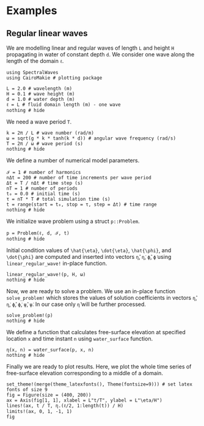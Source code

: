 # Examples

## Regular linear waves

We are modelling linear and regular waves of length `L` and height `H` propagating in water of constant depth `d`. We consider one wave along the length of the domain `ℓ`. 

```@example 1
using SpectralWaves
using CairoMakie # plotting package

L = 2.0 # wavelength (m)
H = 0.1 # wave height (m)
d = 1.0 # water depth (m)
ℓ = L # fluid domain length (m) - one wave
nothing # hide
```

We need a wave period `T`.

```@example 1
k = 2π / L # wave number (rad/m)
ω = sqrt(g * k * tanh(k * d)) # angular wave frequency (rad/s)
T = 2π / ω # wave period (s)
nothing # hide
```

We define a number of numerical model parameters.

```@example 1
ℐ = 1 # number of harmonics
nΔt = 200 # number of time increments per wave period
Δt = T / nΔt # time step (s)
nT = 1 # number of periods
t₀ = 0.0 # initial time (s)
τ = nT * T # total simulation time (s)
t = range(start = t₀, stop = τ, step = Δt) # time range
nothing # hide
```

We initialize wave problem using a struct `p::Problem`.

```@example 1
p = Problem(ℓ, d, ℐ, t)
nothing # hide
```

Initial condition values of ``\hat{\eta}``, ``\dot{\eta}``, ``\hat{\phi}``, and ``\dot{\phi}`` are computed and inserted into vectors `η̂`, `η̇`, `ϕ̂`, `ϕ̇` using `linear_regular_wave!` in-place function.

```@example 1
linear_regular_wave!(p, H, ω)
nothing # hide
```

Now, we are ready to solve a problem. We use an in-place function `solve_problem!` which stores the values of solution coefficients in vectors `η̂`, `η̇`, `ϕ̂`, `ϕ̇`, `ψ̂`, `ψ̇`. In our case only `η̂` will be further processed.

```@example 1
solve_problem!(p)
nothing # hide
```

We define a function that calculates free-surface elevation at specified location `x` and time instant `n` using `water_surface` function.

```@example 1
η(x, n) = water_surface(p, x, n)
nothing # hide
```

Finally we are ready to plot results. Here, we plot the whole time series of free-surface elevation corresponding to a middle of a domain.

```@example 1
set_theme!(merge(theme_latexfonts(), Theme(fontsize=9))) # set latex fonts of size 9
fig = Figure(size = (400, 200)) 
ax = Axis(fig[1, 1], xlabel = L"t/T", ylabel = L"\eta/H")
lines!(ax, t / T, η.(ℓ/2, 1:length(t)) / H)
limits!(ax, 0, 1, -1, 1) 
fig
```
